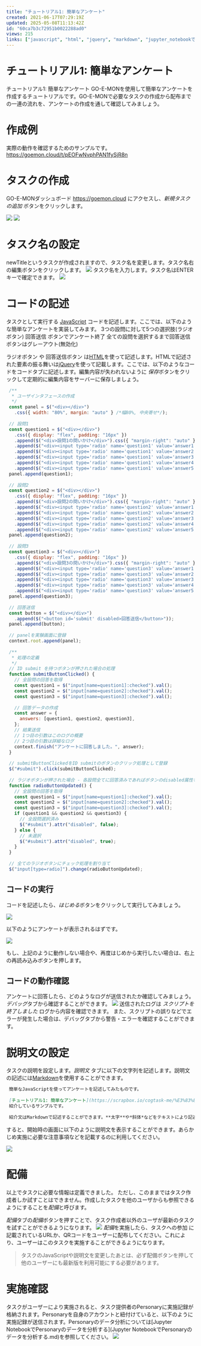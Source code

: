 ```yaml
---
title: "チュートリアル1: 簡単なアンケート"
created: 2021-06-17T07:29:19Z
updated: 2025-05-08T11:13:42Z
id: "60ca7b3c72951b0022288ad0"
views: 215
links: ["javascript", "html", "jquery", "markdown", "jupyter_notebookでpersonaryのデータを分析する"]
---
```


# チュートリアル1: 簡単なアンケート

チュートリアル1: 簡単なアンケート
GO-E-MONを使用して簡単なアンケートを作成するチュートリアルです。GO-E-MONで必要なタスクの作成から配布までの一連の流れを、アンケートの作成を通して確認してみましょう。

# 作成例
実際の動作を確認するためのサンプルです。
https://goemon.cloud/t/pEOFwNvphPAN1fySjR8n

# タスクの作成
GO-E-MONダッシュボード https://goemon.cloud にアクセスし、*新規タスクの追加* ボタンをクリックします。

![](images/681c131e71a4be2101673798.png) ![](images/681c13535cb3fd6df1fa1aef.png)



# タスク名の設定
newTitleというタスクが作成されますので、タスク名を変更します。タスク名右の編集ボタンをクリックします。
![](images/60d2633d9ffbb100229f5163.png)
タスク名を入力します。タスク名はENTERキーで確定できます。
![](images/60d26372649d0d0044fe1a68.png)

# コードの記述
タスクとして実行する [JavaScript](JavaScript.md) コードを記述します。ここでは、以下のような簡単なアンケートを実装してみます。
 3つの設問に対して5つの選択肢(ラジオボタン)
 回答送信 ボタンでアンケート終了
 全ての設問を選択するまで回答送信ボタンはグレーアウト(無効化)

ラジオボタン や 回答送信ボタン は[HTML](HTML.md)を使って記述します。HTMLで記述された要素の振る舞いは[jQuery](jQuery.md)を使って記載します。ここでは、以下のようなコードをコードタブに記述します。編集内容が失われないように *保存*ボタンをクリックして定期的に編集内容をサーバーに保存しましょう。

```javascript
 /**
  * ユーザインタフェースの作成
  */
 const panel = $("<div></div>")
   .css({ width: "80%", margin: "auto" } /*幅80%, 中央寄せ*/);
 
 // 設問1
 const question1 = $("<div></div>")
   .css({ display: "flex", padding: "16px" })
   .append($("<div>設問1の問いかけ</div>").css({ "margin-right": "auto" } /*問いかけと回答1の間に余白*/))
   .append($("<div><input type='radio' name='question1' value='answer1'/>回答1</div>"))
   .append($("<div><input type='radio' name='question1' value='answer2'/>回答2</div>"))
   .append($("<div><input type='radio' name='question1' value='answer3'/>回答3</div>"))
   .append($("<div><input type='radio' name='question1' value='answer4'/>回答4</div>"))
   .append($("<div><input type='radio' name='question1' value='answer5'/>回答5</div>"));
 panel.append(question1);
 
 // 設問2
 const question2 = $("<div></div>")
   .css({ display: "flex", padding: "16px" })
   .append($("<div>設問2の問いかけ</div>").css({ "margin-right": "auto" } /*問いかけと回答1の間に余白*/))
   .append($("<div><input type='radio' name='question2' value='answer1'/>回答1</div>"))
   .append($("<div><input type='radio' name='question2' value='answer2'/>回答2</div>"))
   .append($("<div><input type='radio' name='question2' value='answer3'/>回答3</div>"))
   .append($("<div><input type='radio' name='question2' value='answer4'/>回答4</div>"))
   .append($("<div><input type='radio' name='question2' value='answer5'/>回答5</div>"));
 panel.append(question2);
 
 // 設問3
 const question3 = $("<div></div>")
   .css({ display: "flex", padding: "16px" })
   .append($("<div>設問3の問いかけ</div>").css({ "margin-right": "auto" } /*問いかけと回答1の間に余白*/))
   .append($("<div><input type='radio' name='question3' value='answer1'/>回答1</div>"))
   .append($("<div><input type='radio' name='question3' value='answer2'/>回答2</div>"))
   .append($("<div><input type='radio' name='question3' value='answer3'/>回答3</div>"))
   .append($("<div><input type='radio' name='question3' value='answer4'/>回答4</div>"))
   .append($("<div><input type='radio' name='question3' value='answer5'/>回答5</div>"));
 panel.append(question3);
 
 // 回答送信
 const button = $("<div></div>")
   .append($("<button id='submit' disabled>回答送信</button>"));
 panel.append(button);
 
 // panelを実験画面に登録
 context.root.append(panel);
 
 /**
  * 処理の定義
  */
 // ID submit を持つボタンが押された場合の処理
 function submitButtonClicked() {
   // 全設問の回答を取得
   const question1 = $("input[name=question1]:checked").val();
   const question2 = $("input[name=question2]:checked").val();
   const question3 = $("input[name=question3]:checked").val();
   
   // 回答データの作成
   const answer = {
     answers: [question1, question2, question3],
   };
   // 結果送信
   // 1つ目の引数はこのログの概要
   // 2つ目の引数は詳細なログ
   context.finish("アンケートに回答しました。", answer);
 }
 
 // submitButtonClickedをID submitのボタンのクリック処理として登録
 $("#submit").click(submitButtonClicked);
 
 // ラジオボタンが押された場合 - 各設問全てに回答済みであればボタンのdisabled属性を外す
 function radioButtonUpdated() {
   // 全設問の回答を取得
   const question1 = $("input[name=question1]:checked").val();
   const question2 = $("input[name=question2]:checked").val();
   const question3 = $("input[name=question3]:checked").val();
   if (question1 && question2 && question3) {
     // 全設問選択済み
     $("#submit").attr("disabled", false);
   } else {
     // 未選択
     $("#submit").attr("disabled", true);
   }
 }
 
 // 全てのラジオボタンにチェック処理を割り当て
 $("input[type=radio]").change(radioButtonUpdated);

```
## コードの実行
コードを記述したら、*はじめる*ボタンをクリックして実行してみましょう。

![](images/60d26b16432c90004546a200.png)

以下のようにアンケートが表示されるはずです。

![](images/60d26b3e1716a20044e1ceea.png)

もし、上記のように動作しない場合や、再度はじめから実行したい場合は、右上の再読み込みボタンを押します。

## コードの動作確認
アンケートに回答したら、どのようなログが送信されたか確認してみましょう。*デバッグ*タブから確認することができます。
![](images/60d26bca986317004ade74b5.png)
送信されたログは *スクリプトを終了しました* ログから内容を確認できます。
また、スクリプトの誤りなどでエラーが発生した場合は、デバッグタブから警告・エラーを確認することができます。

# 説明文の設定
タスクの説明を設定します。*説明文* タブに以下の文字列を記述します。説明文の記述には[Markdown](Markdown.md)を使用することができます。

```markdown
 簡単なJavaScriptを使ってアンケートを記述してみたものです。
 
 [チュートリアル1: 簡単なアンケート](https://scrapbox.io/cogtask-me/%E3%83%81%E3%83%A5%E3%83%BC%E3%83%88%E3%83%AA%E3%82%A2%E3%83%AB1:_%E7%B0%A1%E5%8D%98%E3%81%AA%E3%82%A2%E3%83%B3%E3%82%B1%E3%83%BC%E3%83%88)で
 紹介しているサンプルです。
 
 紹介文はMarkdownで記述することができます。**太字**や*斜体*などをテキストにより記述することができます。

```
すると、開始時の画面に以下のように説明文を表示することができます。あらかじめ実施に必要な注意事項などを記載するのに利用してください。

![](images/60d27f983e6a7400441ba630.png)


# 配備
以上でタスクに必要な情報は定義できました。
ただし、このままではタスク作成者しか試すことはできません。作成したタスクを他のユーザからも参照できるようにすることを*配備*と呼びます。

*配備*タブの*配備*ボタンを押すことで、タスク作成者以外のユーザが最新のタスクを試すことができるようになります。
![](images/60d28079bf95790044cc3c6e.png)
*配備*を実施したら、タスクへの参加 に記載されているURLか、QRコードをユーザーに配布してください。これにより、ユーザーはこのタスクを実施することができるようになります。

> タスクのJavaScriptや説明文を変更したあとは、必ず配備ボタンを押して他のユーザーにも最新版を利用可能にする必要があります。

# 実施確認
タスクがユーザーにより実施されると、タスク提供者のPersonaryに実施記録が格納されます。Personaryを自身のアカウントと紐付けていると、以下のように実施記録が送信されます。Personaryのデータ分析については[Jupyter NotebookでPersonaryのデータを分析する](Jupyter NotebookでPersonaryのデータを分析する.md)を参照してください。
![](images/60d2814daf6dbd004ac13fe8.png)

